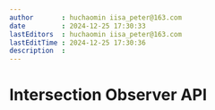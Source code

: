 ```yaml
---
author       : huchaomin iisa_peter@163.com
date         : 2024-12-25 17:30:33
lastEditors  : huchaomin iisa_peter@163.com
lastEditTime : 2024-12-25 17:30:36
description  :
---
```


# Intersection Observer API
